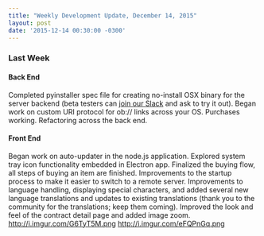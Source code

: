 ```yaml
---
title: "Weekly Development Update, December 14, 2015" 
layout: post
date: '2015-12-14 00:30:00 -0300'
---
```

        
### Last Week

#### Back End

Completed pyinstaller spec file for creating no-install OSX binary for the server backend (beta testers can [join our Slack](https://openbazaar-slackin-drwasho.herokuapp.com/) and ask to try it out). Began work on custom URI protocol for ob:// links across your OS. Purchases working. Refactoring across the back end.

#### Front End

Began work on auto-updater in the node.js application. Explored system tray icon functionality embedded in Electron app. Finalized the buying flow, all steps of buying an item are finished. Improvements to the startup process to make it easier to switch to a remote server. Improvements to language handling, displaying special characters, and added several new language translations and updates to existing translations (thank you to the community for the translations; keep them coming). Improved the look and feel of the contract detail page and added image zoom. http://i.imgur.com/G6TyT5M.png http://i.imgur.com/eFQPnGq.png